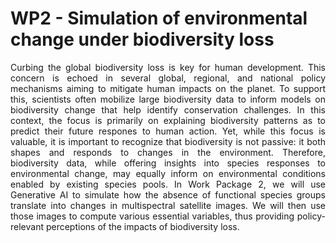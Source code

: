 # WP2 - Simulation of environmental change under biodiversity loss 


<p align="justify">
Curbing the global biodiversity loss is key for human development. This concern is echoed in several global, regional, and national policy mechanisms aiming to mitigate human impacts on the planet. To support this, scientists often mobilize large biodiversity data to inform models on biodiversity change that help identify conservation challenges. In this context, the focus is primarily on explaining biodiversity patterns as to predict their future respones to human action. Yet, while this focus is valuable, it is important to recognize that biodiversity is not passive: it both shapes and responds to changes in the environment. Therefore, biodiversity data, while offering insights into species responses to environmental change, may equally inform on environmental conditions enabled by existing species pools. In Work Package 2, we will use Generative AI to simulate how the absence of functional species groups translate into changes in multispectral satellite images. We will then use those images to compute various essential variables, thus providing policy-relevant perceptions of the impacts of biodiversity loss.  
</p>

